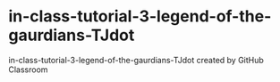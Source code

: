 # in-class-tutorial-3-legend-of-the-gaurdians-TJdot
in-class-tutorial-3-legend-of-the-gaurdians-TJdot created by GitHub Classroom
